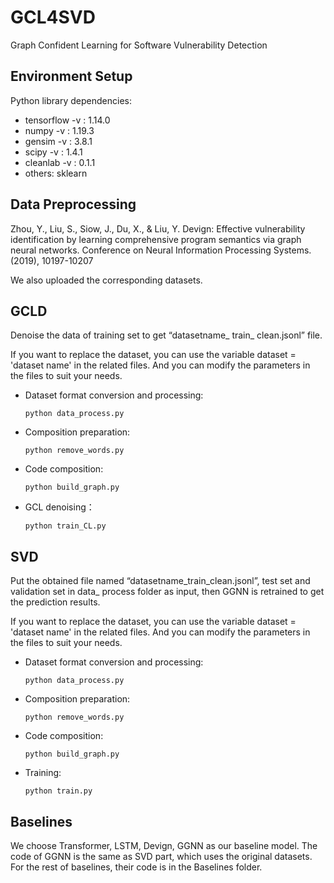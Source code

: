 # GCL4SVD
Graph Confident Learning for Software Vulnerability Detection

## Environment Setup
Python library dependencies:

* tensorflow -v : 1.14.0
* numpy -v : 1.19.3
* gensim -v : 3.8.1
* scipy -v : 1.4.1
* cleanlab -v : 0.1.1
* others: sklearn

## Data Preprocessing
Zhou, Y., Liu, S., Siow, J., Du, X., \& Liu, Y. Devign: Effective vulnerability identification by learning comprehensive program semantics via graph neural networks. Conference on Neural Information Processing Systems. (2019), 10197-10207

We also uploaded the corresponding datasets.
## GCLD
Denoise the data of training set to get “datasetname_ train_ clean.jsonl” file.

If you want to replace the dataset, you can use the variable dataset = 'dataset name' in the related files. And you can modify the parameters in the files to suit your needs.
* Dataset format conversion and processing: 

  `
  python data_process.py
  `
 
* Composition preparation:
  
  `
  python remove_words.py
  `
 
* Code composition:
   
  `
  python build_graph.py
  `
  
* GCL denoising：
    
  `python train_CL.py`
  
## SVD
Put the obtained file named “datasetname_train_clean.jsonl”, test set and validation set in data_ process folder as input, then GGNN is retrained to get the prediction results.

If you want to replace the dataset, you can use the variable dataset = 'dataset name' in the related files. And you can modify the parameters in the files to suit your needs.
* Dataset format conversion and processing:
    
  `python data_process.py`
  
* Composition preparation:
    
  `python remove_words.py`
  
* Code composition:
    
  `python build_graph.py`
  
* Training:
    
  `python train.py`
  
## Baselines
We choose Transformer, LSTM, Devign, GGNN as our baseline model. The code of GGNN is the same as SVD part, which uses the original datasets. For the rest of baselines, their code is in the Baselines folder.
